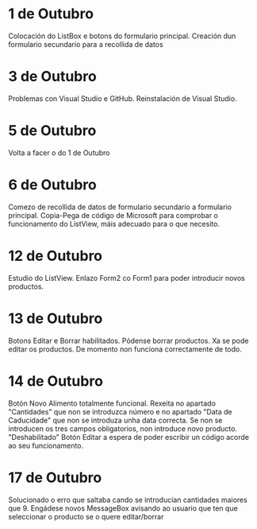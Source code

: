 # 1 de Outubro
Colocación do ListBox e botons do formulario principal. Creación dun formulario secundario para a recollida de datos

# 3 de Outubro
Problemas con Visual Studio e GitHub. Reinstalación de Visual Studio.

# 5 de Outubro
Volta a facer o do 1 de Outubro

# 6 de Outubro
Comezo de recollida de datos de formulario secundario a formulario principal. Copia-Pega de código de Microsoft para comprobar o funcionamento do ListView, máis adecuado para o que necesito.

# 12 de Outubro
Estudio do ListView. Enlazo Form2 co Form1 para poder introducir novos productos.

# 13 de Outubro
Botons Editar e Borrar habilitados. Pódense borrar productos. Xa se pode editar os productos. De momento non funciona correctamente de todo.

# 14 de Outubro
Botón Novo Alimento totalmente funcional. Rexeita no apartado "Cantidades" que non se introduzca número e no apartado "Data de Caducidade" que non  se introduza unha data correcta. Se non se introducen os tres campos obligatorios, non introduce novo producto. "Deshabilitado" Botón Editar a espera de poder escribir un código acorde ao seu funcionamento.

# 17 de Outubro
Solucionado o erro que saltaba cando se introducían cantidades maiores que 9. Engádese novos MessageBox avisando ao usuario que ten que seleccionar o producto se o quere editar/borrar
